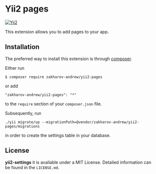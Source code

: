 # Yii2 pages
[![Yii2](https://img.shields.io/badge/Powered_by-Yii_Framework-green.svg?style=flat)](http://www.yiiframework.com/)

This extension allows you to add pages to your app.

## Installation

The preferred way to install this extension is through [composer](http://getcomposer.org/download/).

Either run

```
$ composer require zakharov-andrew/yii2-pages
```
or add

```
"zakharov-andrew/yii2-pages": "*"
```

to the ```require``` section of your ```composer.json``` file.

Subsequently, run

```
./yii migrate/up --migrationPath=@vendor/zakharov-andrew/yii2-pages/migrations
```

in order to create the settings table in your database.

## License

**yii2-settings** it is available under a MIT License. Detailed information can be found in the `LICENSE.md`.
